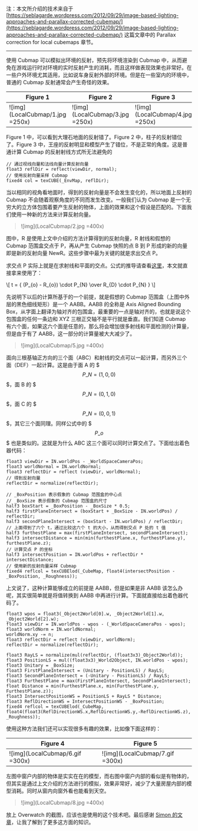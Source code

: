 注：本文所介绍的技术来自于 [https://seblagarde.wordpress.com/2012/09/29/image-based-lighting-approaches-and-parallax-corrected-cubemap/](https://seblagarde.wordpress.com/2012/09/29/image-based-lighting-approaches-and-parallax-corrected-cubemap/) 这篇文章中的 Parallax correction for local cubemaps 章节。

---

使用 Cubmap 可以模拟出环境的反射，预先将环境渲染到 Cubmap 中，从而避免在游戏运行时对环境的实时反射产生的消耗，而且这样做表现效果也非常好。在一些户外环境尤其适用，比如说车身反射外部的环境。但是在一些室内的环境中，普通的 Cubmap 反射通常会产生奇怪的效果。

Figure 1 | Figure 2 | Figure 3
------------ | ------------- | ------------
![img](LocalCubmap/1.jpg =250x) | ![img](LocalCubmap/3.jpg =250x)  | ![img](LocalCubmap/4.jpg =250x)


Figure 1 中，可以看到大理石地面的反射错了。Figure 2 中，柱子的反射错位了。Figure 3 中，王座的反射明显和模型产生了错位，不是正常的角度。这是普通计算 Cubmap 的反射射线方式所无法避免的

	// 通过视线向量和法线向量计算反射向量
	float3 reflDir = reflect(viewDir, normal);
	// 使用反射向量采样 Cubmap
	fixed4 col = texCUBE(_EnvMap, reflDir);
	
当以相同的视角看地面时，得到的反射向量是不会发生变化的，所以地面上反射的 Cubmap 不会随着观察角度的不同而发生改变。一般我们认为 Cubmap 是一个无穷大的立方体包围着要产生反射的物体，上面的效果和这个假设是匹配的。下面我们使用一种新的方法来计算反射向量。

> ![img](LocalCubmap/2.jpg =400x)

图中，R 是使用上文中介绍的方法计算得到的反射向量，R 射线和假想的 Cubmap 范围盒交点于 P，再从产生 Cubmap 快照的点 B 到 P 形成的新的向量即是新的反射向量 NewR。这些步骤中最为关键的就是求出交点 P。

求交点 P 实际上就是在求射线和平面的交点。公式的推导请查看[这里](BillboardReflection.html)，本文就直接拿来使用了：

\\[
t = { (P\_{o} - R\_{o}) \cdot P\_{N} \over R\_{D} \cdot P\_{N} }
\\]

先说明下以后的计算所基于的一个前提，就是假想的 Cubmap 范围盒（上图中外层的黑色细线矩形）是一个 AABB。AABB 的全称是 Axis Aligned Bounding Box，从字面上翻译为轴对齐的包围盒，最重要的一点是轴对齐的，也就是说这个包围盒的任何一条边和 XYZ 三根正交轴不是平行就是垂直。我们知道 Cubmap 有六个面，如果这六个面是任意的，那么将会增加很多射线和平面检测的计算量，但是由于有了 AABB，这一部分的计算量被大大减少了。

> ![img](LocalCubmap/5.jpg =400x)

面向三根基轴正方向的三个面（ABC）和射线的交点可以一起计算，而另外三个面（DEF）一起计算。这是由于面 A 的 $$$ P\_{N} = (1,0,0) $$$，面 B 的 $$$ P\_{N} = (0,1,0) $$$，面 C 的 $$$ P\_{N} = (0,0,1) $$$，其它三个面同理。同样公式中的 $$$ P\_{o} $$$ 也是类似的。这就是为什么 ABC 这三个面可以同时计算交点了。下面给出着色器代码：

	float3 viewDir = IN.worldPos - _WorldSpaceCameraPos;
	float3 worldNormal = IN.worldNormal;
	float3 reflectDir = reflect (viewDir, worldNormal);
	// 得到反射向量
	reflectDir = normalize(reflectDir);

	// _BoxPosition 表示假象的 Cubmap 范围盒的中心点
	// _BoxSize 表示假象的 Cubmap 范围盒的尺寸
	half3 boxStart = _BoxPosition - _BoxSize * 0.5;
	half3 firstPlaneIntersect = (boxStart + _BoxSize - IN.worldPos) / reflectDir;
	half3 secondPlaneIntersect = (boxStart - IN.worldPos) / reflectDir;
	// 上面得到了六个 t，通过比较这六个 t 的大小，从而得到交点 P 处的 t 值
	half3 furthestPlane = max(firstPlaneIntersect, secondPlaneIntersect);
	half3 intersectDistance = min(min(furthestPlane.x, furthestPlane.y), furthestPlane.z);
	// 计算交点 P 的坐标
	half3 intersectPosition = IN.worldPos + reflectDir * intersectDistance;
	// 使用新的反射向量采样 Cubmap
	fixed4 reflcol = texCUBElod(_CubeMap, float4(intersectPosition - _BoxPosition, _Roughness));
	
上文说了，这种计算能够成立的前提是 AABB，但是如果是非 AABB 该怎么办呢，其实很简单就是将值转换到 AABB 中再进行计算。下面就直接给出着色器代码了。

	float3 wpos = float3(_Object2World[0].w, _Object2World[1].w, _Object2World[2].w);
	float3 viewDir = IN.worldPos - wpos - (_WorldSpaceCameraPos - wpos);
	float3 worldNorm = IN.worldNormal;
	worldNorm.xy -= n;
	float3 reflectDir = reflect (viewDir, worldNorm);
	reflectDir = normalize(reflectDir);

	float3 RayLS = normalize(mul(reflectDir, (float3x3)_Object2World));
	float3 PositionLS = mul((float3x3)_World2Object, IN.worldPos - wpos);
	float3 Unitary = _BoxSize;
	float3 FirstPlaneIntersect = (Unitary - PositionLS) / RayLS;
	float3 SecondPlaneIntersect = (-Unitary - PositionLS) / RayLS;
	float3 FurthestPlane = max(FirstPlaneIntersect, SecondPlaneIntersect);
	float Distance = min(FurthestPlane.x, min(FurthestPlane.y, FurthestPlane.z));
	float3 IntersectPositionWS = PositionLS + RayLS * Distance;
	float3 ReflDirectionWS = IntersectPositionWS - _BoxPosition;
	fixed4 reflcol = texCUBElod(_CubeMap, float4(float3(ReflDirectionWS.x,ReflDirectionWS.y,-ReflDirectionWS.z), _Roughness));
	
使用这种方法我们还可以实现很多有趣的效果，比如像下面这样的：

Figure 4 | Figure 5 
------------ | ------------- 
![img](LocalCubmap/6.gif =300x) | ![img](LocalCubmap/7.gif =300x) 

左图中窗户内部的物体是实实在在的模型，而右图中窗户内部的看似是有物体的，但其实是通过上文介绍的方法进行的模拟，效果非常好，减少了大量房屋内部的模型消耗。同时从窗内向窗外看也能看到天空。

> ![img](LocalCubmap/8.jpg =400x)

放上 Overwatch 的截图，应该也是使用的这个技术吧。最后感谢 [Simon 的文章](https://simonschreibt.de/gat/windows-ac-row-ininite/)，让我了解到了更多这方面的知识。